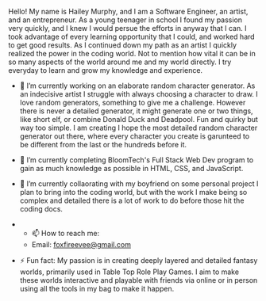 Hello! My name is Hailey Murphy, and I am a Software Engineer, an artist, and an entrepreneur. 
  As a young teenager in school I found my passion very quickly, and I knew I would persue the efforts in anyway that I can. I took advantage of every learning opportunity that I could, and worked hard to get good results.
  As I continued down my path as an artist I quickly realized the power in the coding world. Not to mention how vital it can be in so many aspects of the world around me and my world directly. I try everyday to learn and grow my knowledge and experience.

- 🔭 I’m currently working on an elaborate random character generator. As an indecisive artist I struggle with always choosing a character to draw. I love random generators, something to give me a challenge. However there is never a detailed generator, it might generate one or two things, like short elf, or combine Donald Duck and Deadpool. Fun and quirky but way too simple. I am creating I hope the most detailed random character generator out there, where every character you create is garunteed to be different from the last or the hundreds before it. 

- 🌱 I’m currently completing BloomTech's Full Stack Web Dev program to gain as much knowledge as possible in HTML, CSS, and JavaScript.

- 👯 I’m currently collaorating with my boyfriend on some personal project I plan to bring into the coding world, but with the work I make being so complex and detailed there is a lot of work to do before those hit the coding docs.

- - 📫 How to reach me:
  -   Email: foxfireevee@gmail.com

- ⚡ Fun fact: My passion is in creating deeply layered and detailed fantasy worlds, primarily used in Table Top Role Play Games. I aim to make these worlds interactive and playable with friends via online or in person using all the tools in my bag to make it happen.

